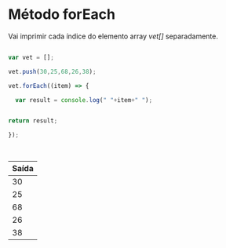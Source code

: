 # Método forEach

 Vai imprimir cada índice do elemento array _vet[]_ separadamente.

```javascript

var vet = [];

vet.push(30,25,68,26,38);

vet.forEach((item) => {

  var result = console.log(" "+item+" ");


return result;

});

 

```
| Saída |
|:--|
| 30 |
| 25 |
| 68 |
| 26 |
| 38 |
